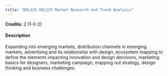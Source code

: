 ```yaml
---
title: "DDL225 DDL225 Market Research and Trend Analysis"
---
```

**Credits:** 2 (1-0-2)

#### Description
Expanding into emerging markets, distribution channels in emerging markets, advertising and its relationship with design, ecosystem mapping to define the elements impacting innovation and design decisions, marketing basics for designers, marketing campaign, mapping out strategy, design thinking and business challenges.